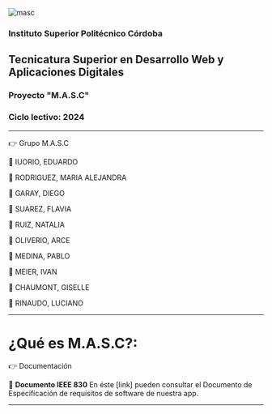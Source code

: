 ![masc](https://github.com/Elnenedelguion/MOD-PROGRAM-WEB-2024/assets/166960720/141bda60-e369-489c-a2b1-d836ec5a95fd)


### Instituto Superior Politécnico Córdoba

## Tecnicatura Superior en Desarrollo Web y Aplicaciones Digitales 

### Proyecto "M.A.S.C"

### Ciclo lectivo: 2024

* * * * * * * * * * * * * * * * * * * * * * * * * * * * * * * * * * * * * * * * * * * * * * * * * * * 
:point_right: Grupo M.A.S.C

:small_orange_diamond: IUORIO, EDUARDO

:small_orange_diamond: RODRIGUEZ, MARIA ALEJANDRA

:small_orange_diamond: GARAY, DIEGO

:small_orange_diamond: SUAREZ, FLAVIA

:small_orange_diamond: RUIZ, NATALIA

:small_orange_diamond: OLIVERIO, ARCE

:small_orange_diamond: MEDINA, PABLO

:small_orange_diamond: MEIER, IVAN

:small_orange_diamond: CHAUMONT, GISELLE

:small_orange_diamond: RINAUDO, LUCIANO

* * * * * * * * * * * * * * * * * * * * * * * * * * * * * * * * * * * * * * * * * * * * * * * * * * * 

# ¿Qué es M.A.S.C?: 

:point_right: Documentación

:small_orange_diamond: **Documento IEEE 830**
En éste [link] pueden consultar el Documento de Especificación de requisitos de software de nuestra app.
* * * * * * * * * * * * * * * * * * * * * * * * * * * * * * * * * * * * * * * * * * * * * * * * * * * 
